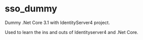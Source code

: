 # sso_dummy

Dummy .Net Core 3.1 with IdentityServer4 project. 

Used to learn the ins and outs of Identityserver4 and .Net Core. 
